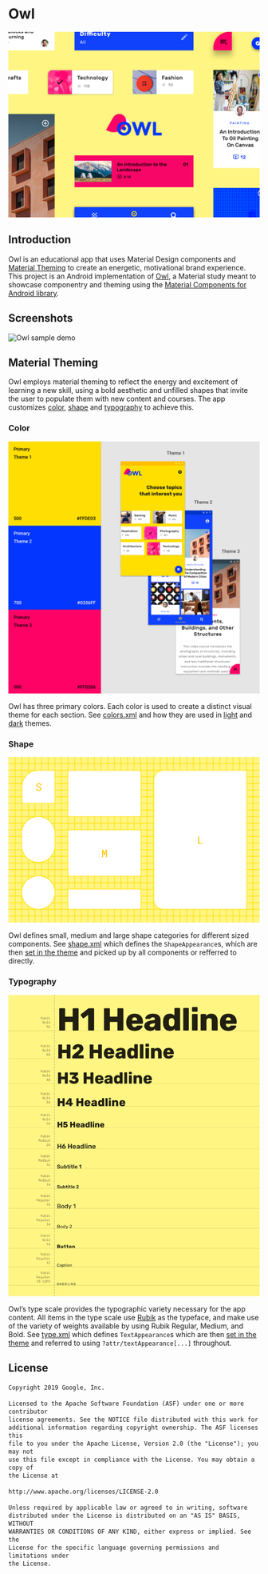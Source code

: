# Owl

<img src="screenshots/collage_header.png" alt="Owl collage"/>

## Introduction
Owl is an educational app that uses Material Design components and [Material Theming](https://material.io/design/material-theming) to create an energetic, motivational brand experience.
This project is an Android implementation of [Owl](https://material.io/design/material-studies/owl.html), a Material study meant to showcase componentry and theming using the [Material Components for Android library](https://github.com/material-components/material-components-android).

## Screenshots
<img src="screenshots/owl_demo.gif" height="400" alt="Owl sample demo"/>

## Material Theming
Owl employs material theming to reflect the energy and excitement of learning a new skill, using a bold aesthetic and unfilled shapes that invite the user to populate them with new content and courses. The app customizes [color](https://material.io/develop/android/theming/color/), [shape](https://material.io/develop/android/theming/shape/) and [typography](https://material.io/develop/android/theming/typography/) to achieve this.

### Color
<img src="screenshots/color_header.png" width="700" alt="Owl color theming"/>

Owl has three primary colors. Each color is used to create a distinct visual theme for each section. See [colors.xml](https://github.com/material-components/material-components-android-examples/blob/develop/Owl/app/src/main/res/values/color.xml) and how they are used in [light](https://github.com/material-components/material-components-android-examples/blob/develop/Owl/app/src/main/res/values/theme.xml#L58-L86) and [dark](https://github.com/material-components/material-components-android-examples/blob/develop/Owl/app/src/main/res/values-night/theme.xml) themes.

### Shape
<img src="screenshots/shape_header.png" width="700" alt="Owl shape theming"/>

Owl defines small, medium and large shape categories for different sized components. See [shape.xml](https://github.com/material-components/material-components-android-examples/blob/develop/Owl/app/src/main/res/values/shape.xml) which defines the `ShapeAppearance`s, which are then [set in the theme](https://github.com/material-components/material-components-android-examples/blob/develop/Owl/app/src/main/res/values/theme.xml#L20-L23) and picked up by all components or refferred to directly.

### Typography
<img src="screenshots/type_header.png" width="700" alt="Owl typography theming"/>

Owl’s type scale provides the typographic variety necessary for the app content. All items in the type scale use [Rubik](https://fonts.google.com/specimen/Rubik) as the typeface, and make use of the variety of weights available by using Rubik Regular, Medium, and Bold. See [type.xml](https://github.com/material-components/material-components-android-examples/blob/develop/Owl/app/src/main/res/values/type.xml) which defines `TextAppearance`s which are then [set in the theme](https://github.com/material-components/material-components-android-examples/blob/develop/Owl/app/src/main/res/values/theme.xml#L25-L38) and referred to using `?attr/textAppearance[...]` throughout.

## License

```
Copyright 2019 Google, Inc.

Licensed to the Apache Software Foundation (ASF) under one or more contributor
license agreements. See the NOTICE file distributed with this work for
additional information regarding copyright ownership. The ASF licenses this
file to you under the Apache License, Version 2.0 (the "License"); you may not
use this file except in compliance with the License. You may obtain a copy of
the License at

http://www.apache.org/licenses/LICENSE-2.0

Unless required by applicable law or agreed to in writing, software
distributed under the License is distributed on an "AS IS" BASIS, WITHOUT
WARRANTIES OR CONDITIONS OF ANY KIND, either express or implied. See the
License for the specific language governing permissions and limitations under
the License.
```
